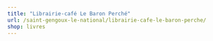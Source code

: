```yaml
---
title: "Librairie-café Le Baron Perché"
url: /saint-gengoux-le-national/librairie-cafe-le-baron-perche/
shop: livres
---
```

